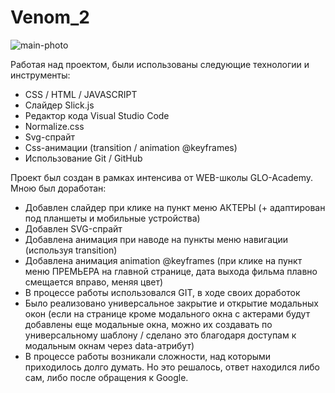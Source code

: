 # Venom_2

![main-photo](https://github.com/DennyMaverick/Archee/raw/main/images/readme.png)

Работая над проектом, были использованы следующие технологии и инструменты:

<ul>
  <li>CSS / HTML / JAVASCRIPT</li>
  <li>Слайдер Slick.js</li>
  <li>Редактор кода Visual Studio Code</li>
  <li>Normalize.css</li>
  <li>Svg-спрайт</li>
  <li>Css-анимации (transition / animation @keyframes)</li>
  <li>Использование Git / GitHub</li>
</ul>

Проект был создан в рамках интенсива от WEB-школы GLO-Academy. Мною был доработан: 

<ul>
  <li>Добавлен слайдер при клике на пункт меню АКТЕРЫ (+ адаптирован под планшеты и мобильные устройства)</li>
  <li>Добавлен SVG-спрайт</li>
  <li>Добавлена анимация при наводе на пункты меню навигации (используя transition)</li>
  <li>Добавлена анимация animation @keyframes (при клике на пункт меню ПРЕМЬЕРА на главной странице, дата выхода фильма плавно смещается вправо, меняя цвет)</li>
  <li>В процессе работы использовался GIT, в ходе своих доработок</li>
  <li>Было реализовано универсальное закрытие и открытие модальных окон (если на странице кроме модального окна с актерами будут добавлены еще модальные окна, можно их создавать по универсальному шаблону / сделано это благодаря доступам к модальным окнам через data-атрибут)</li>
  <li>В процессе работы возникали сложности, над которыми приходилось долго думать. Но это решалось, ответ находился либо сам, либо после обращения к Google.</li>
</ul>

